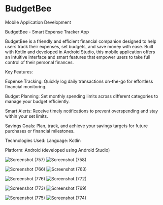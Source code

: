 # BudgetBee
Mobile Application Development

BudgetBee - Smart Expense Tracker App

BudgetBee is a friendly and efficient financial companion designed to help users track their expenses, set budgets, and save money with ease. Built with Kotlin and developed in Android Studio, this mobile application offers an intuitive interface and smart features that empower users to take full control of their personal finances.

Key Features:

Expense Tracking: Quickly log daily transactions on-the-go for effortless financial monitoring.

Budget Planning: Set monthly spending limits across different categories to manage your budget efficiently.

Smart Alerts: Receive timely notifications to prevent overspending and stay within your set limits.

Savings Goals: Plan, track, and achieve your savings targets for future purchases or financial milestones.

Technologies Used:
Language: Kotlin

Platform: Android (developed using Android Studio)

![Screenshot (757)](https://github.com/user-attachments/assets/ef8381a8-19c7-4058-8d48-4dc8531c5576)         ![Screenshot (758)](https://github.com/user-attachments/assets/0bef99cf-3e23-48d5-a629-7167d3c9140b)

![Screenshot (766)](https://github.com/user-attachments/assets/ba90883e-fbd1-4462-b178-7e6335f1c3e6)         ![Screenshot (763)](https://github.com/user-attachments/assets/eb9fae09-2ec9-4ecd-a7cb-a265e96cb942)

![Screenshot (776)](https://github.com/user-attachments/assets/8567a479-f89d-48df-967a-cf5f7546b424)         ![Screenshot (772)](https://github.com/user-attachments/assets/4fe67d24-3b65-406e-9584-c5c8e3e3715f)

![Screenshot (773)](https://github.com/user-attachments/assets/c058615e-06f3-41a7-be31-4efe259a7de5)        ![Screenshot (769)](https://github.com/user-attachments/assets/808902a3-14af-462b-bebd-8c9b3fcbf743)

![Screenshot (775)](https://github.com/user-attachments/assets/23b5cd37-957b-437b-b127-9ed2f5a5ed75)        ![Screenshot (774)](https://github.com/user-attachments/assets/0416c4c9-f7e6-4ce0-8efb-d554b7055227)













